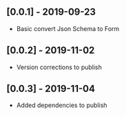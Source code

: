 
## [0.0.1] - 2019-09-23

* Basic convert Json Schema to Form

## [0.0.2] - 2019-11-02

* Version corrections to publish

## [0.0.3] - 2019-11-04

* Added dependencies to publish
